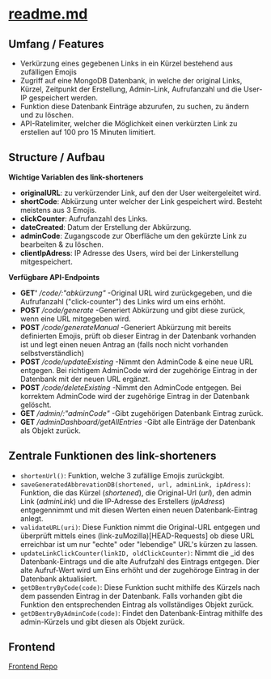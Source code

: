 # [readme.md](https://pbs.twimg.com/media/E4Xh-V1XoAE9v0-?format=jpg&name=small)

## Umfang / Features

- Verkürzung eines gegebenen Links in ein Kürzel bestehend aus zufälligen Emojis
- Zugriff auf eine MongoDB Datenbank, in welche der original Links, Kürzel, Zeitpunkt der Erstellung, Admin-Link, Aufrufanzahl und die User-IP gespeichert werden.
- Funktion diese Datenbank Einträge abzurufen, zu suchen, zu ändern und zu löschen.
- API-Ratelimiter, welcher die Möglichkeit einen verkürzten Link zu erstellen auf 100 pro 15 Minuten limitiert. 

## Structure / Aufbau

**Wichtige Variablen des link-shorteners**
- **originalURL**: zu verkürzender Link, auf den der User weitergeleitet wird.
- **shortCode**: Abkürzung unter welcher der Link gespeichert wird. Besteht meistens aus 3 Emojis.
- **clickCounter**: Aufrufanzahl des Links.
- **dateCreated**: Datum der Erstellung der Abkürzung.
- **adminCode**: Zugangscode zur Oberfläche um den gekürzte Link zu bearbeiten & zu löschen.
- **clientIpAdress**: IP Adresse des Users, wird bei der Linkerstellung mitgespeichert.

**Verfügbare API-Endpoints** 

- **GET'** */code/:"abkürzung"* -Original URL wird zurückgegeben, und die Aufrufanzahl ("click-counter") des Links wird um eins erhöht.
- **POST** */code/generate* -Generiert Abkürzung und gibt diese zurück, wenn eine URL mitgegeben wird.
- **POST** */code/generateManual* -Generiert Abkürzung mit bereits definierten Emojis, prüft ob dieser Eintrag in der Datenbank vorhanden ist und legt einen neuen Antrag an (falls noch nicht vorhanden selbstverständlich) 
- **POST** */code/updateExisting* -Nimmt den AdminCode & eine neue URL entgegen. Bei richtigem AdminCode wird der zugehörige Eintrag in der Datenbank mit der neuen URL ergänzt.
- **POST** */code/deleteExisting* -Nimmt den AdminCode entgegen. Bei korrektem AdminCode wird der zugehörige Eintrag in der Datenbank gelöscht.
- **GET** */admin/:"adminCode"* -Gibt zugehörigen Datenbank Eintrag zurück.
- **GET** */adminDashboard/getAllEntries* -Gibt alle Einträge der Datenbank als Objekt zurück.

## Zentrale Funktionen des link-shorteners

- `shortenUrl()`: Funktion, welche 3 zufällige Emojis zurückgibt. 
- `saveGeneratedAbbrevationDB(shortened, url, adminLink, ipAdress)`: Funktion, die das Kürzel (*shortened*), die Original-Url (*url*), den admin Link (*adminLink*) und die IP-Adresse des Erstellers  (*ipAdress*) entgegennimmt und mit diesen Werten einen neuen Datenbank-Eintrag anlegt.
- `validateURL(uri)`: Diese Funktion nimmt die Original-URL entgegen und überprüft mittels eines (link-zuMozilla)[HEAD-Requests] ob diese URL erreichbar ist um nur "echte" oder "lebendige" URL's kürzen zu lassen.
- `updateLinkClickCounter(linkID, oldClickCounter)`: Nimmt die _id des Datenbank-Eintrags und die alte Aufrufzahl des Eintrags entgegen. Dier alte Aufruf-Wert wird um Eins erhöht und der zugehöroge Eintrag in der Datenbank aktualisiert.
- `getDBentryByCode(code)`: Diese Funktion sucht mithilfe des Kürzels nach dem passenden Eintrag in der Datenbank. Falls vorhanden gibt die Funktion den entsprechenden Eintrag als vollständiges Objekt zurück. 
- `getDBentryByAdminCode(code)`: Findet den Datenbank-Eintrag mithilfe des admin-Kürzels und gibt diesen als Objekt zurück. 

## Frontend 
[Frontend Repo](https://github.com/hfg-joschua-r/link-shortener-frontend/tree/Abgabe/linkshortenerfrontend)
